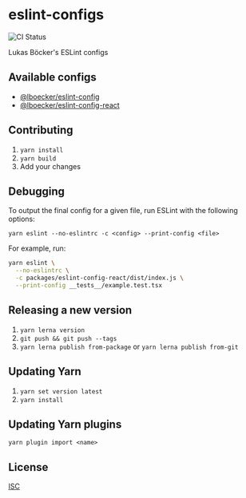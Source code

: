 # eslint-configs

![CI Status](https://img.shields.io/github/workflow/status/lboecker/eslint-configs/CI/main?label=ci)

Lukas Böcker's ESLint configs

## Available configs

- [@lboecker/eslint-config](packages/eslint-config)
- [@lboecker/eslint-config-react](packages/eslint-config-react)

## Contributing

1. `yarn install`
2. `yarn build`
3. Add your changes

## Debugging

To output the final config for a given file, run ESLint with the following
options:

```
yarn eslint --no-eslintrc -c <config> --print-config <file>
```

For example, run:

```sh
yarn eslint \
  --no-eslintrc \
  -c packages/eslint-config-react/dist/index.js \
  --print-config __tests__/example.test.tsx
```

## Releasing a new version

1. `yarn lerna version`
2. `git push && git push --tags`
3. `yarn lerna publish from-package` or `yarn lerna publish from-git`

## Updating Yarn

1. `yarn set version latest`
2. `yarn install`

## Updating Yarn plugins

```
yarn plugin import <name>
```

## License

[ISC](LICENSE)
